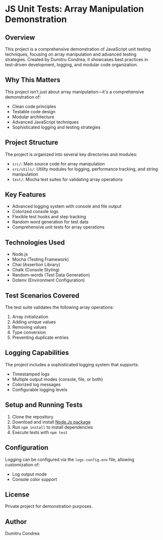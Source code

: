 # JS Unit Tests: Array Manipulation Demonstration

## Overview
This project is a comprehensive demonstration of JavaScript unit testing techniques, focusing on array manipulation and 
advanced testing strategies. Created by Dumitru Condrea, it showcases best practices in test-driven development, logging,
and modular code organization.

## Why This Matters
This project isn't just about array manipulation—it's a comprehensive demonstration of:
- Clean code principles
- Testable code design
- Modular architecture
- Advanced JavaScript techniques
- Sophisticated logging and testing strategies

## Project Structure 

The project is organized into several key directories and modules:
- `src/`: Main source code for array manipulation
- `src/utils/`: Utility modules for logging, performance tracking, and string manipulation
- `test/`: Mocha test suites for validating array operations

## Key Features

- Advanced logging system with console and file output
- Colorized console logs
- Flexible test hooks and step tracking
- Random word generation for test data
- Comprehensive unit tests for array operations

## Technologies Used

- Node.js
- Mocha (Testing Framework)
- Chai (Assertion Library)
- Chalk (Console Styling)
- Random-words (Test Data Generation)
- Dotenv (Environment Configuration)

## Test Scenarios Covered

The test suite validates the following array operations:
1. Array initialization
2. Adding unique values
3. Removing values
4. Type conversion
5. Preventing duplicate entries

## Logging Capabilities

The project includes a sophisticated logging system that supports:
- Timestamped logs
- Multiple output modes (console, file, or both)
- Colorized log messages
- Configurable logging levels

## Setup and Running Tests

1. Clone the repository
2. Download and install [Node.Js package](https://nodejs.org/en/download/prebuilt-installer) 
3. Run `npm install` to install dependencies
4. Execute tests with `npm test`

## Configuration

Logging can be configured via the `logs-config.env` file, allowing customization of:
- Log output mode
- Console color support

## License

Private project for demonstration purposes.

## Author

Dumitru Condrea
